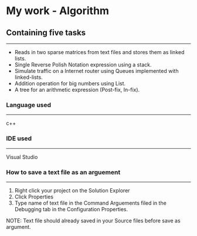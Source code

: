 # My work - Algorithm
## Containing five tasks
----
+ Reads in two sparse matrices from text files and stores them as linked lists.
+ Single Reverse Polish Notation expression using a stack.
+ Simulate traffic on a Internet router using Queues implemented with linked-lists.
+ Addition operation for big numbers using List.
+ A tree for an arithmetic expression (Post-fix, In-fix).

### Language used
----
c++

### IDE used
-----
Visual Studio

### How to save a text file as an arguement
----
1. Right click your project on the Solution Explorer
2. Click Properties
3. Type name of text file in the Command Arguements filed in the Debugging tab in the Configuration Properties.

NOTE: Text file should already saved in your Source files before save as argument.
